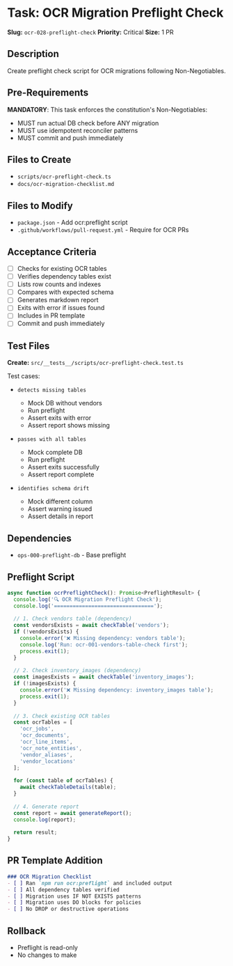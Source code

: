 # Task: OCR Migration Preflight Check

**Slug:** `ocr-028-preflight-check`
**Priority:** Critical
**Size:** 1 PR

## Description
Create preflight check script for OCR migrations following Non-Negotiables.

## Pre-Requirements
**MANDATORY**: This task enforces the constitution's Non-Negotiables:
- MUST run actual DB check before ANY migration
- MUST use idempotent reconciler patterns
- MUST commit and push immediately

## Files to Create
- `scripts/ocr-preflight-check.ts`
- `docs/ocr-migration-checklist.md`

## Files to Modify
- `package.json` - Add ocr:preflight script
- `.github/workflows/pull-request.yml` - Require for OCR PRs

## Acceptance Criteria
- [ ] Checks for existing OCR tables
- [ ] Verifies dependency tables exist
- [ ] Lists row counts and indexes
- [ ] Compares with expected schema
- [ ] Generates markdown report
- [ ] Exits with error if issues found
- [ ] Includes in PR template
- [ ] Commit and push immediately

## Test Files
**Create:** `src/__tests__/scripts/ocr-preflight-check.test.ts`

Test cases:
- `detects missing tables`
  - Mock DB without vendors
  - Run preflight
  - Assert exits with error
  - Assert report shows missing
  
- `passes with all tables`
  - Mock complete DB
  - Run preflight
  - Assert exits successfully
  - Assert report complete
  
- `identifies schema drift`
  - Mock different column
  - Assert warning issued
  - Assert details in report

## Dependencies
- `ops-000-preflight-db` - Base preflight

## Preflight Script
```typescript
async function ocrPreflightCheck(): Promise<PreflightResult> {
  console.log('🔍 OCR Migration Preflight Check');
  console.log('================================');
  
  // 1. Check vendors table (dependency)
  const vendorsExists = await checkTable('vendors');
  if (!vendorsExists) {
    console.error('❌ Missing dependency: vendors table');
    console.log('Run: ocr-001-vendors-table-check first');
    process.exit(1);
  }
  
  // 2. Check inventory_images (dependency)
  const imagesExists = await checkTable('inventory_images');
  if (!imagesExists) {
    console.error('❌ Missing dependency: inventory_images table');
    process.exit(1);
  }
  
  // 3. Check existing OCR tables
  const ocrTables = [
    'ocr_jobs',
    'ocr_documents',
    'ocr_line_items',
    'ocr_note_entities',
    'vendor_aliases',
    'vendor_locations'
  ];
  
  for (const table of ocrTables) {
    await checkTableDetails(table);
  }
  
  // 4. Generate report
  const report = await generateReport();
  console.log(report);
  
  return result;
}
```

## PR Template Addition
```markdown
### OCR Migration Checklist
- [ ] Ran `npm run ocr:preflight` and included output
- [ ] All dependency tables verified
- [ ] Migration uses IF NOT EXISTS patterns
- [ ] Migration uses DO blocks for policies
- [ ] No DROP or destructive operations
```

## Rollback
- Preflight is read-only
- No changes to make